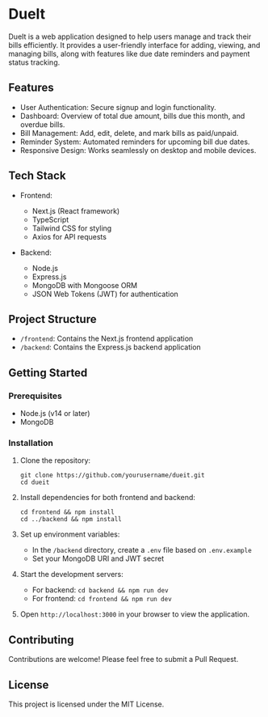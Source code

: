 # DueIt

DueIt is a web application designed to help users manage and track their bills efficiently. It provides a user-friendly interface for adding, viewing, and managing bills, along with features like due date reminders and payment status tracking.

## Features

- User Authentication: Secure signup and login functionality.
- Dashboard: Overview of total due amount, bills due this month, and overdue bills.
- Bill Management: Add, edit, delete, and mark bills as paid/unpaid.
- Reminder System: Automated reminders for upcoming bill due dates.
- Responsive Design: Works seamlessly on desktop and mobile devices.

## Tech Stack

- Frontend:
  - Next.js (React framework)
  - TypeScript
  - Tailwind CSS for styling
  - Axios for API requests

- Backend:
  - Node.js
  - Express.js
  - MongoDB with Mongoose ORM
  - JSON Web Tokens (JWT) for authentication

## Project Structure

- `/frontend`: Contains the Next.js frontend application
- `/backend`: Contains the Express.js backend application

## Getting Started

### Prerequisites

- Node.js (v14 or later)
- MongoDB

### Installation

1. Clone the repository:
   ```
   git clone https://github.com/yourusername/dueit.git
   cd dueit
   ```

2. Install dependencies for both frontend and backend:
   ```
   cd frontend && npm install
   cd ../backend && npm install
   ```

3. Set up environment variables:
   - In the `/backend` directory, create a `.env` file based on `.env.example`
   - Set your MongoDB URI and JWT secret

4. Start the development servers:
   - For backend: `cd backend && npm run dev`
   - For frontend: `cd frontend && npm run dev`

5. Open `http://localhost:3000` in your browser to view the application.

## Contributing

Contributions are welcome! Please feel free to submit a Pull Request.

## License

This project is licensed under the MIT License.